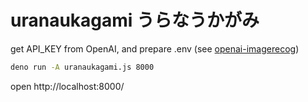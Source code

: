 # uranaukagami うらなうかがみ

get API_KEY from OpenAI, and prepare .env (see [openai-imagerecog](https://github.com/code4fukui/openai-imagerecog/))

```sh
deno run -A uranaukagami.js 8000
```

open http://localhost:8000/

